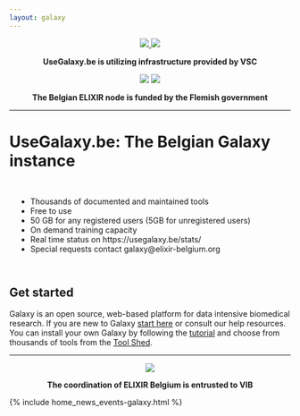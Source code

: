 ```yaml
---
layout: galaxy
---
```


<div class="row eu-image-center" id="logos">


<div class="half">

<div align="center" class="row eu-image-center">
       <a href="https://www.elixir-belgium.org/" target="_blank">
                <img src="/assets/media/ELIXIR_BELGIUM_white_background.png"  class="img-responsive eu-image"/>
        </a> 
        <a href="https://www.vscentrum.be/" target="_blank">
                <img src="/assets/media/VSC_new_logo.webp"  class="img-responsive eu-image"/>
        </a>

</div>
<p style="font-weight:bolder;" align="center"> UseGalaxy.be is utilizing infrastructure provided by VSC </p>

</div>




<div class="half">



<div align="center" class="row eu-image-center">
        <a target="_blank">
                <img src="/assets/media/fwo_logo.jpg"  class="img-responsive eu-image"/>
        </a>
        <a target="_blank">
                <img src="/assets/media/EWI_leeuw_ENG.jpg"  class="img-responsive eu-image"/>
        </a>
</div>

<p style="font-weight:bold;" align="center">The Belgian ELIXIR node is funded by the Flemish government </p>


</div>

</div>








<hr> 


<h1>UseGalaxy.be: The Belgian Galaxy instance</h1>
<div class="row eu-image-center" id="text_midddle">
<div class="half">
<!--<h1>UseGalaxy.be: The Belgian Galaxy instance</h1>-->
<div style="padding: 1em;">
                <ul>
                <li><i class="fa fa-cogs"></i> Thousands of documented and maintained tools</li>
                <li><i class="fa fa-user-plus"></i> Free to use</li>
                <li><i class="fa fa-hdd-o"></i> 50 GB for any registered users (5GB for unregistered users)</li>
                <li><i class="fa fa-graduation-cap"></i> On demand training capacity</li>
                <li><i class="fa fa-cogs"></i> Real time status on https://usegalaxy.be/stats/</li>
                <li><i class="fa fa-at"></i> Special requests contact galaxy@elixir-belgium.org</li>
                </ul>
</div>
</div>

<div class="half">
<h2> Get started </h2>
Galaxy is an open source, web-based platform for data intensive biomedical research. If you are new to Galaxy  <a href="http://usegalaxy.org/galaxy101" target="_blank">start here</a> or consult our help resources. You can install your own Galaxy by following the <a href="http://getgalaxy.org" target="_blank">tutorial</a> and choose from thousands of tools from the <a href="https://galaxyproject.org/admin/tools/add-tool-from-toolshed-tutorial/" target="_blank">Tool Shed</a>.
</div>
</div>



<hr>



<div align="center">
<div align="center" class="row eu-image-center">
<a href="https://www.ugent.be/en" target="_blank">
                <img src="/assets/media/logos_ugent_vib_merge.png"  class="img-responsive eu-image"/>
        </a>

<!--
<div align="center" class="row eu-image-center">
<div class="column">
        <a href="https://www.ugent.be/en" target="_blank">
                <img src="/assets/media/UGent_EN.png"  class="img-responsive eu-image"/>
        </a>
</div>
<div class="column">
        <a href="http://www.vib.be/en/pages/default.aspx" target="_blank">
                <img src="/assets/media/vib_rf_plant_systems_biology_rgb_pos.png"  class="img-responsive eu-image"/>
        </a>
</div>
-->
</div>
<p style="font-weight:bold;" align="center">The coordination of ELIXIR Belgium is entrusted to VIB</p>

</div>




{% include home_news_events-galaxy.html %}



